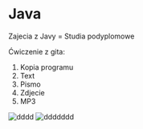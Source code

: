 # Java
Zajecia z Javy = Studia podyplomowe

Ćwiczenie z gita:
1. Kopia programu
2. Text
2. Pismo
3. Zdjecie
4. MP3


![dddd](http://icons.iconarchive.com/icons/papirus-team/papirus-apps/512/java-icon.png)
![ddddddd](https://camo.githubusercontent.com/c78281bc310d8c50817724533a088bc2d4d32e27/68747470733a2f2f64316a6e783962613873366a39722e636c6f756466726f6e742e6e65742f626c6f672f77702d636f6e74656e742f75706c6f6164732f323031382f30312f322d322d373638783638352e706e67)

